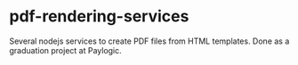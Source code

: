 # pdf-rendering-services

Several nodejs services to create PDF files from HTML templates.
Done as a graduation project at Paylogic.
